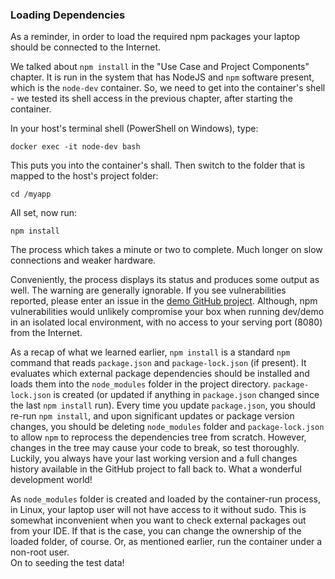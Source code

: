 ### Loading Dependencies

As a reminder, in order to load the required npm packages your laptop should be connected to the Internet. 

We talked about `npm install` in the "Use Case and Project Components" chapter. It is run in the system that has NodeJS and `npm` software present, which is the `node-dev` container. So, we need to get into the container's shell - we tested its shell access in the previous chapter, after starting the container.

In your host's terminal shell (PowerShell on Windows), type:

```
docker exec -it node-dev bash
```

This puts you into the container's shall. Then switch to the folder that is mapped to the host's project folder:

```
cd /myapp
```

All set, now run:

```
npm install
```

The process which takes a minute or two to complete. Much longer on slow connections and weaker hardware.

Conveniently, the process displays its status and produces some output as well. The warning are generally ignorable. If you see vulnerabilities reported, please enter an issue in the [demo GitHub project](https://github.com/exlskills/demo-gql-mongo/issues). Although, npm vulnerabilities would unlikely compromise your box when running dev/demo in an isolated local environment, with no access to your serving port (8080) from the Internet.

As a recap of what we learned earlier, `npm install` is a standard `npm` command that reads `package.json` and `package-lock.json` (if present). It evaluates which external package dependencies should be installed and loads them into the `node_modules` folder in the project directory. `package-lock.json` is created (or updated if anything in `package.json` changed since the last `npm install` run). Every time you update `package.json`, you should re-run `npm install`, and upon significant updates or package version changes, you should be deleting `node_modules` folder and `package-lock.json` to allow `npm` to reprocess the dependencies tree from scratch. However, changes in the tree may cause your code to break, so test thoroughly. Luckily, you always have your last working version and a full changes history available in the GitHub project to fall back to. What a wonderful development world!

As `node_modules` folder is created and loaded by the container-run process, in Linux, your laptop user will not have access to it without sudo. This is somewhat inconvenient when you want to check external packages out from your IDE. If that is the case, you can change the ownership of the loaded folder, of course. Or, as mentioned earlier, run the container under a non-root user.
<br>
On to seeding the test data!